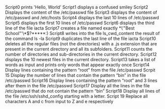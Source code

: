 Script0 prints 'Hello, World'
Script1 displays a confused smiley
Script2 Displays the content of the /etc/passwd file
Script3 displays the content of /etc/passwd and /etc/hosts
Script4 displays the last 10 lines of /etc/passwd
Script5 displays the first 10 lines of /etc/passwd
Script6 displays the third line of the file iacta
Script7 creates a file named exactly \*\\'"Best School"\'\\*$\?\*\*\*\*\*:)
Script8 writes into the file ls_cwd_content the result of the command ls -la
Script9 duplicates the last line of the file iacta
Script10 deletes all the regular files (not the directories) with a .js extension that are present in the current directory and all its subfolders.
Script11 counts the number of directories and sub-directories in the current directory.
Script12 displays the 10 newest files in the current directory.
Script13 takes a list of words as input and prints only words that appear exactly once
Script14 Display lines containing the pattern “root” from the file /etc/passwd
Scrpit 15 Display the number of lines that contain the pattern “bin” in the file /etc/passwd
Script16 Display lines containing the pattern “root” and 3 lines after them in the file /etc/passwd
Script17 Display all the lines in the file /etc/passwd that do not contain the pattern “bin”
Script18 Display all lines of the file /etc/ssh/sshd_config starting with a letter.
Script 19 Replace all characters A and c from input to Z and e respectively










